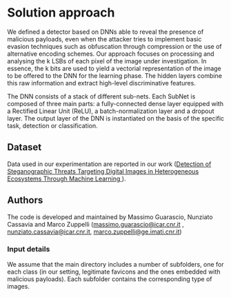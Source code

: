 # Solution approach
We defined a detector based on DNNs able to reveal the presence of malicious payloads, even when the attacker tries to implement basic evasion techniques such as obfuscation through compression or the use of alternative encoding schemes. 
Our approach focuses on processing and analysing the k LSBs of each pixel of the image under investigation. In essence, the k bits are used to yield a vectorial representation of the image to be offered to the DNN for the learning phase. The hidden layers combine this raw information and extract high-level discriminative features.

The DNN consists of a stack of different sub-nets. Each SubNet is composed of three main parts: a fully-connected dense layer equipped with a Rectified Linear Unit (ReLU), a batch-normalization layer and a dropout layer. The output layer of the DNN is instantiated on the basis of the specific task, detection or classification. 

## Dataset
Data used in our experimentation are reported in our work ([Detection of Steganographic Threats Targeting Digital Images in Heterogeneous Ecosystems Through Machine Learning
](https://isyou.info/jowua/papers/jowua-v13n3-4.pdf)).

## Authors
The code is developed and maintained by Massimo Guarascio, Nunziato Cassavia and Marco Zuppelli (massimo.guarascio@icar.cnr.it , nunziato.cassavia@icar.cnr.it, marco.zuppelli@ge.imati.cnr.it)

### Input details
We assume that the main directory includes a number of subfolders, one for each class (in our setting, legitimate favicons and the ones embedded with malicious payloads). Each subfolder contains the corresponding type of images.
